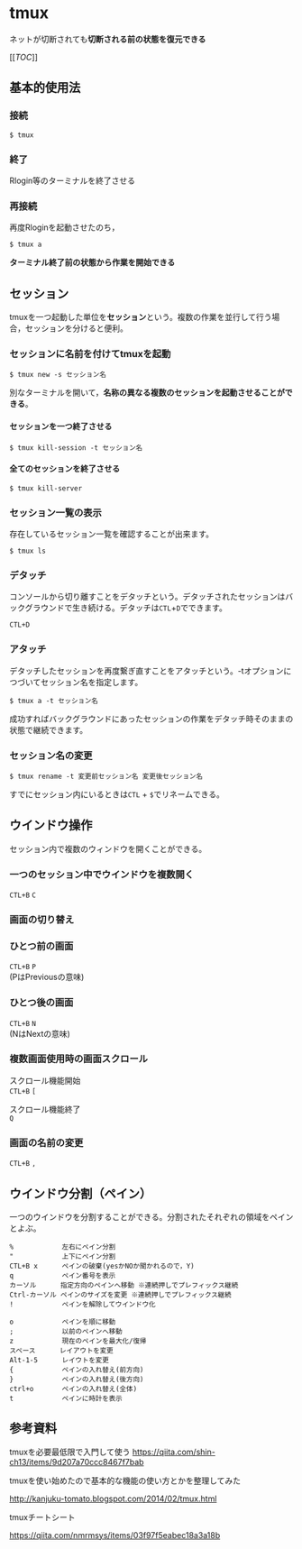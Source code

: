 tmux
============================
ネットが切断されても**切断される前の状態を復元できる**  

[[_TOC_]]

## 基本的使用法

### 接続

```
$ tmux
```

### 終了

Rlogin等のターミナルを終了させる

### 再接続

再度Rloginを起動させたのち，  

```
$ tmux a
```

**ターミナル終了前の状態から作業を開始できる**



## セッション

tmuxを一つ起動した単位を**セッション**という。複数の作業を並行して行う場合，セッションを分けると便利。

### セッションに名前を付けてtmuxを起動

```
$ tmux new -s セッション名
```

別なターミナルを開いて，**名称の異なる複数のセッションを起動させることができる**。



#### セッションを一つ終了させる

```
$ tmux kill-session -t セッション名
```

#### 全てのセッションを終了させる

```
$ tmux kill-server
```



### セッション一覧の表示

存在しているセッション一覧を確認することが出来ます。

```
$ tmux ls
```



### デタッチ

コンソールから切り離すことをデタッチという。デタッチされたセッションはバックグラウンドで生き続ける。デタッチは`CTL`+`D`でできます。

```
CTL+D
```



### アタッチ

デタッチしたセッションを再度繋ぎ直すことをアタッチという。-tオプションにつづいてセッション名を指定します。

```
$ tmux a -t セッション名
```

成功すればバックグラウンドにあったセッションの作業をデタッチ時そのままの状態で継続できます。

### セッション名の変更

```
$ tmux rename -t 変更前セッション名 変更後セッション名
```

すでにセッション内にいるときは`CTL` + `$`でリネームできる。



## ウインドウ操作

セッション内で複数のウィンドウを開くことができる。

### 一つのセッション中でウインドウを複数開く

`CTL+B` `C`  

### 画面の切り替え

### ひとつ前の画面
`CTL+B` `P`  
(PはPreviousの意味)  

### ひとつ後の画面
`CTL+B` `N`  
(NはNextの意味)  

### 複数画面使用時の画面スクロール
スクロール機能開始  
`CTL+B` `[`   

スクロール機能終了  
`Q`  

### 画面の名前の変更

`CTL+B` `,`



## ウインドウ分割（ペイン）

一つのウインドウを分割することができる。分割されたそれぞれの領域をペインとよぶ。

```
%            左右にペイン分割
"            上下にペイン分割
CTL+B x      ペインの破棄(yesかNOか聞かれるので，Y)
q            ペイン番号を表示
カーソル      指定方向のペインへ移動 ※連続押しでプレフィックス継続
Ctrl-カーソル ペインのサイズを変更 ※連続押しでプレフィックス継続
!            ペインを解除してウインドウ化

o            ペインを順に移動
;            以前のペインへ移動
z            現在のペインを最大化/復帰
スペース      レイアウトを変更
Alt-1-5      レイウトを変更
{            ペインの入れ替え(前方向)
}            ペインの入れ替え(後方向)
ctrl+o       ペインの入れ替え(全体)
t            ペインに時計を表示
```



## 参考資料

tmuxを必要最低限で入門して使う
https://qiita.com/shin-ch13/items/9d207a70ccc8467f7bab

tmuxを使い始めたので基本的な機能の使い方とかを整理してみた

http://kanjuku-tomato.blogspot.com/2014/02/tmux.html

tmuxチートシート

https://qiita.com/nmrmsys/items/03f97f5eabec18a3a18b

